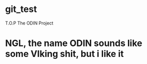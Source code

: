 # git_test
T.O.P 
The ODIN Project
# NGL, the name ODIN sounds like some VIking shit, but i like it

